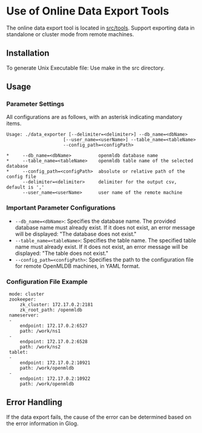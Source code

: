 # Use of Online Data Export Tools

The online data export tool is located in [src/tools](https://github.com/4paradigm/OpenMLDB/tree/main/src/tools). Support exporting data in standalone or cluster mode from remote machines.

## Installation

To generate Unix Executable file: Use make in the src directory.

## Usage

### Parameter Settings

All configurations are as follows, with an asterisk indicating mandatory items.

```
Usage: ./data_exporter [--delimiter=<delimiter>] --db_name=<dbName> 
                     [--user_name=<userName>] --table_name=<tableName>
                     --config_path=<configPath>
      
*     --db_name=<dbName>          openmldb database name
*     --table_name=<tableName>    openmldb table name of the selected database
*     --config_path=<configPath>  absolute or relative path of the config file
      --delimiter=<delimiter>     delimiter for the output csv, default is ','
      --user_name=<userName>      user name of the remote machine
```

### Important Parameter Configurations
- `--db_name=<dbName>`: Specifies the database name. The provided database name must already exist. If it does not exist, an error message will be displayed: "The database does not exist."
- `--table_name=<tableName>`: Specifies the table name. The specified table name must already exist. If it does not exist, an error message will be displayed: "The table does not exist."
- `--config_path=<configPath>`: Specifies the path to the configuration file for remote OpenMLDB machines, in YAML format.

### Configuration File Example

     mode: cluster
     zookeeper:
         zk_cluster: 172.17.0.2:2181
         zk_root_path: /openmldb
     nameserver:
     - 
         endpoint: 172.17.0.2:6527
         path: /work/ns1
     - 
         endpoint: 172.17.0.2:6528
         path: /work/ns2
     tablet:
     - 
         endpoint: 172.17.0.2:10921
         path: /work/openmldb
     - 
         endpoint: 172.17.0.2:10922
         path: /work/openmldb

## Error Handling

If the data export fails, the cause of the error can be determined based on the error information in Glog.

